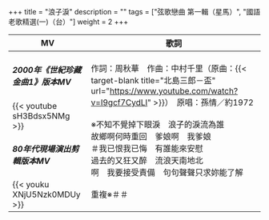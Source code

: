 +++
title = "浪子淚"
description = ""
tags = ["弦歌戀曲 第一輯（星馬）", "國語老歌精選(一)（台）"]
weight = 2
+++

MV  | 歌詞  
--------------|-------
<h5>2000年《世紀珍藏金曲1》版本MV</h5>{{< youtube sH3Bdsx5NMg >}}<br/><h5>80年代現場演出剪輯版本MV</h5>{{< youku XNjU5Nzk0MDUy >}}|作詞：周秋華　作曲：中村千里（原曲：{{< target-blank title="北島三郎－盃" url="https://www.youtube.com/watch?v=I9gcf7CydLI" >}}）　原唱：孫情／約1972<br/><br/>※不知不覺掉下眼淚　浪子的淚流為誰<br/>故鄉啊何時重回　爹娘啊　我爹娘<br/>＃我已恨我已悔　有誰能來安慰<br/>過去的又狂又醉　流浪天南地北<br/>啊　我要接受責備　句句聲聲只求妳能了解<br/><br/>重複※＃＃